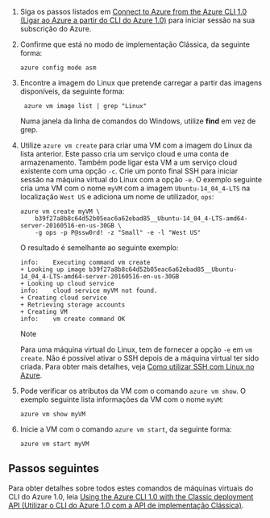 
1. Siga os passos listados em [Connect to Azure from the Azure CLI 1.0 (Ligar ao Azure a partir do CLI do Azure 1.0)](../articles/xplat-cli-connect.md) para iniciar sessão na sua subscrição do Azure.

2. Confirme que está no modo de implementação Clássica, da seguinte forma:

    ```azurecli
    azure config mode asm
    ```

3. Encontre a imagem do Linux que pretende carregar a partir das imagens disponíveis, da seguinte forma:

   ```azurecli   
    azure vm image list | grep "Linux"
    ```
   
    Numa janela da linha de comandos do Windows, utilize **find** em vez de grep.
   
4. Utilize `azure vm create` para criar uma VM com a imagem do Linux da lista anterior. Este passo cria um serviço cloud e uma conta de armazenamento. Também pode ligar esta VM a um serviço cloud existente com uma opção `-c`. Crie um ponto final SSH para iniciar sessão na máquina virtual do Linux com a opção `-e`. O exemplo seguinte cria uma VM com o nome `myVM` com a imagem `Ubuntu-14_04_4-LTS` na localização `West US` e adiciona um nome de utilizador, `ops`:
   
    ```azurecli
    azure vm create myVM \
        b39f27a8b8c64d52b05eac6a62ebad85__Ubuntu-14_04_4-LTS-amd64-server-20160516-en-us-30GB \
        -g ops -p P@ssw0rd! -z "Small" -e -l "West US"
    ```

    O resultado é semelhante ao seguinte exemplo:

    ```azurecli
    info:    Executing command vm create
    + Looking up image b39f27a8b8c64d52b05eac6a62ebad85__Ubuntu-14_04_4-LTS-amd64-server-20160516-en-us-30GB
    + Looking up cloud service
    info:    cloud service myVM not found.
    + Creating cloud service
    + Retrieving storage accounts
    + Creating VM
    info:    vm create command OK
    ```
   
   > [!NOTE]
   > Para uma máquina virtual do Linux, tem de fornecer a opção `-e` em `vm create`. Não é possível ativar o SSH depois de a máquina virtual ter sido criada. Para obter mais detalhes, veja [Como utilizar SSH com Linux no Azure](../articles/virtual-machines/virtual-machines-linux-mac-create-ssh-keys.md?toc=%2fazure%2fvirtual-machines%2flinux%2ftoc.json).

5. Pode verificar os atributos da VM com o comando `azure vm show`. O exemplo seguinte lista informações da VM com o nome `myVM`:

    ```azurecli   
    azure vm show myVM
    ```

6. Inicie a VM com o comando `azure vm start`, da seguinte forma:

    ```azurecli
    azure vm start myVM
    ```

## <a name="next-steps"></a>Passos seguintes
Para obter detalhes sobre todos estes comandos de máquinas virtuais do CLI do Azure 1.0, leia [Using the Azure CLI 1.0 with the Classic deployment API (Utilizar o CLI do Azure 1.0 com a API de implementação Clássica)](https://docs.microsoft.com/cli/azure/get-started-with-az-cli2).



<!--HONumber=Feb17_HO2-->


